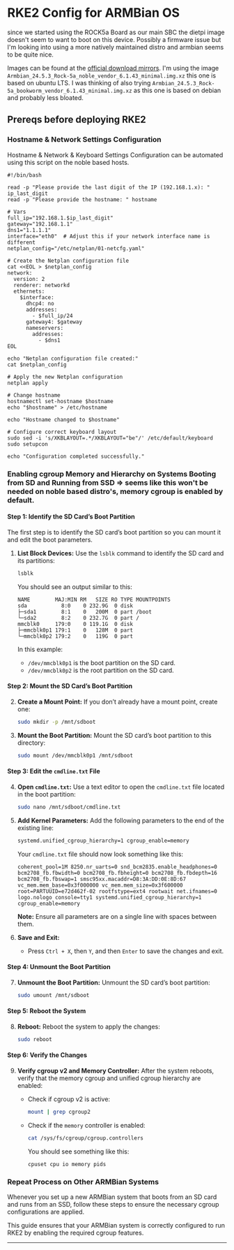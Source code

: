 # **RKE2 Config for ARMBian OS**

since we started using the ROCK5a Board as our main SBC the dietpi image doesn't seem to want to boot on this device. Possibly a firmware issue but I'm looking into using a more natively maintained distro and armbian seems to be quite nice.

Images can be found at the [official download mirrors](https://fi.mirror.armbian.de/dl/rock-5a/archive/). I'm using the image ``Armbian_24.5.3_Rock-5a_noble_vendor_6.1.43_minimal.img.xz`` this one is based on ubuntu LTS. I was thinking of also trying ``Armbian_24.5.3_Rock-5a_bookworm_vendor_6.1.43_minimal.img.xz`` as this one is based on debian and probably less bloated.

## **Prereqs before deploying RKE2**

### **Hostname & Network Settings Configuration**

Hostname & Network & Keyboard Settings Configuration can be automated using this script on the noble based hosts.

````shell
#!/bin/bash

read -p "Please provide the last digit of the IP (192.168.1.x): " ip_last_digit
read -p "Please provide the hostname: " hostname

# Vars
full_ip="192.168.1.$ip_last_digit"
gateway="192.168.1.1"
dns1="1.1.1.1"
interface="eth0"  # Adjust this if your network interface name is different
netplan_config="/etc/netplan/01-netcfg.yaml"

# Create the Netplan configuration file
cat <<EOL > $netplan_config
network:
  version: 2
  renderer: networkd
  ethernets:
    $interface:
      dhcp4: no
      addresses:
        - $full_ip/24
      gateway4: $gateway
      nameservers:
        addresses:
          - $dns1
EOL

echo "Netplan configuration file created:"
cat $netplan_config

# Apply the new Netplan configuration
netplan apply

# Change hostname
hostnamectl set-hostname $hostname
echo "$hostname" > /etc/hostname

echo "Hostname changed to $hostname"

# Configure correct keyboard layout
sudo sed -i 's/XKBLAYOUT=.*/XKBLAYOUT="be"/' /etc/default/keyboard
sudo setupcon

echo "Configuration completed successfully."
````

### **Enabling cgroup Memory and Hierarchy on Systems Booting from SD and Running from SSD** => seems like this won't be needed on noble based distro's, memory cgroup is enabled by default.

#### **Step 1: Identify the SD Card’s Boot Partition**
The first step is to identify the SD card’s boot partition so you can mount it and edit the boot parameters.

1. **List Block Devices:**
   Use the `lsblk` command to identify the SD card and its partitions:
   ```bash
   lsblk
   ```

   You should see an output similar to this:
   ```
   NAME        MAJ:MIN RM   SIZE RO TYPE MOUNTPOINTS
   sda           8:0    0 232.9G  0 disk 
   ├─sda1        8:1    0   200M  0 part /boot
   └─sda2        8:2    0 232.7G  0 part /
   mmcblk0     179:0    0 119.1G  0 disk 
   ├─mmcblk0p1 179:1    0   128M  0 part 
   └─mmcblk0p2 179:2    0   119G  0 part 
   ```

   In this example:
   - `/dev/mmcblk0p1` is the boot partition on the SD card.
   - `/dev/mmcblk0p2` is the root partition on the SD card.

#### **Step 2: Mount the SD Card’s Boot Partition**

2. **Create a Mount Point:**
   If you don’t already have a mount point, create one:
   ```bash
   sudo mkdir -p /mnt/sdboot
   ```

3. **Mount the Boot Partition:**
   Mount the SD card’s boot partition to this directory:
   ```bash
   sudo mount /dev/mmcblk0p1 /mnt/sdboot
   ```

#### **Step 3: Edit the `cmdline.txt` File**

4. **Open `cmdline.txt`:**
   Use a text editor to open the `cmdline.txt` file located in the boot partition:
   ```bash
   sudo nano /mnt/sdboot/cmdline.txt
   ```

5. **Add Kernel Parameters:**
   Add the following parameters to the end of the existing line:
   ```bash
   systemd.unified_cgroup_hierarchy=1 cgroup_enable=memory
   ```

   Your `cmdline.txt` file should now look something like this:
   ```
   coherent_pool=1M 8250.nr_uarts=0 snd_bcm2835.enable_headphones=0 bcm2708_fb.fbwidth=0 bcm2708_fb.fbheight=0 bcm2708_fb.fbdepth=16 bcm2708_fb.fbswap=1 smsc95xx.macaddr=D8:3A:DD:0E:8D:67 vc_mem.mem_base=0x3f000000 vc_mem.mem_size=0x3f600000 root=PARTUUID=e72d462f-02 rootfstype=ext4 rootwait net.ifnames=0 logo.nologo console=tty1 systemd.unified_cgroup_hierarchy=1 cgroup_enable=memory
   ```

   **Note:** Ensure all parameters are on a single line with spaces between them.

6. **Save and Exit:**
   - Press `Ctrl + X`, then `Y`, and then `Enter` to save the changes and exit.

#### **Step 4: Unmount the Boot Partition**

7. **Unmount the Boot Partition:**
   Unmount the SD card’s boot partition:
   ```bash
   sudo umount /mnt/sdboot
   ```

#### **Step 5: Reboot the System**

8. **Reboot:**
   Reboot the system to apply the changes:
   ```bash
   sudo reboot
   ```

#### **Step 6: Verify the Changes**

9. **Verify cgroup v2 and Memory Controller:**
   After the system reboots, verify that the memory cgroup and unified cgroup hierarchy are enabled:

   - Check if cgroup v2 is active:
     ```bash
     mount | grep cgroup2
     ```

   - Check if the `memory` controller is enabled:
     ```bash
     cat /sys/fs/cgroup/cgroup.controllers
     ```

     You should see something like this:
     ```
     cpuset cpu io memory pids
     ```

### **Repeat Process on Other ARMBian Systems**

Whenever you set up a new ARMBian system that boots from an SD card and runs from an SSD, follow these steps to ensure the necessary cgroup configurations are applied.

This guide ensures that your ARMBian system is correctly configured to run RKE2 by enabling the required cgroup features.

---



